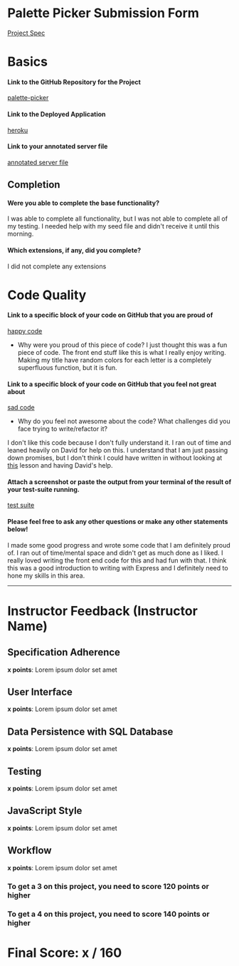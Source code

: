# Palette Picker Submission Form

[Project Spec](http://frontend.turing.io/projects/palette-picker.html)

# Basics

#### Link to the GitHub Repository for the Project
[palette-picker](https://github.com/jackmallahan/palette-picker)

#### Link to the Deployed Application
[heroku](https://jacks-palette-picker.herokuapp.com/)

#### Link to your annotated server file
[annotated server file](https://github.com/jackmallahan/palette-picker/tree/comments)

## Completion

#### Were you able to complete the base functionality?

I was able to complete all functionality, but I was not able to complete all of my testing. I needed help with my seed file and didn't receive it until this morning. 

#### Which extensions, if any, did you complete?

I did not complete any extensions

# Code Quality

#### Link to a specific block of your code on GitHub that you are proud of
[happy code](https://github.com/jackmallahan/palette-picker/blob/c1992b1ec7b959182abcf8008fd92e248db2a9ce/public/js/scripts.js#L29-L43)

* Why were you proud of this piece of code?
I just thought this was a fun piece of code. The front end stuff like this is what I really enjoy writing. Making my title have random colors for each letter is a completely superfluous function, but it is fun.

#### Link to a specific block of your code on GitHub that you feel not great about
[sad code](https://github.com/jackmallahan/palette-picker/blob/c1992b1ec7b959182abcf8008fd92e248db2a9ce/db/seeds/test/test.js#L51-L71)

* Why do you feel not awesome about the code? What challenges did you face trying to write/refactor it?

I don't like this code because I don't fully understand it. I ran out of time and leaned heavily on David for help on this. I understand that I am just passing down promises, but I don't think I could have written in without looking at [this](http://frontend.turing.io/lessons/module-4/knex-postgres.html) lesson and having David's help. 

#### Attach a screenshot or paste the output from your terminal of the result of your test-suite running.

[test suite]()

#### Please feel free to ask any other questions or make any other statements below!

I made some good progress and wrote some code that I am definitely proud of. I ran out of time/mental space and didn't get as much done as I liked. I really loved writing the front end code for this and had fun with that. I think this was a good introduction to writing with Express and I definitely need to hone my skills in this area.

-----


# Instructor Feedback (Instructor Name)

## Specification Adherence

**x points**: Lorem ipsum dolor set amet

## User Interface

**x points**: Lorem ipsum dolor set amet

## Data Persistence with SQL Database

**x points**: Lorem ipsum dolor set amet

## Testing

**x points**: Lorem ipsum dolor set amet

## JavaScript Style

**x points**: Lorem ipsum dolor set amet

## Workflow

**x points**: Lorem ipsum dolor set amet


### To get a 3 on this project, you need to score 120 points or higher
### To get a 4 on this project, you need to score 140 points or higher

# Final Score: x / 160
